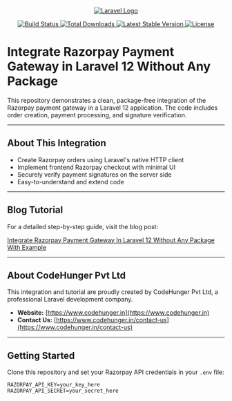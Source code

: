 <p align="center">
    <a href="https://www.codehunger.in" target="_blank">
        <img src="https://www.codehunger.in/assets/image/logo.png"  alt="Laravel Logo">
    </a>
</p>

<p align="center">
    <a href="https://github.com/laravel/framework/actions">
        <img src="https://github.com/laravel/framework/workflows/tests/badge.svg" alt="Build Status">
    </a>
    <a href="https://packagist.org/packages/laravel/framework">
        <img src="https://img.shields.io/packagist/dt/laravel/framework" alt="Total Downloads">
    </a>
    <a href="https://packagist.org/packages/laravel/framework">
        <img src="https://img.shields.io/packagist/v/laravel/framework" alt="Latest Stable Version">
    </a>
    <a href="https://packagist.org/packages/laravel/framework">
        <img src="https://img.shields.io/packagist/l/laravel/framework" alt="License">
    </a>
</p>

# Integrate Razorpay Payment Gateway in Laravel 12 Without Any Package

This repository demonstrates a clean, package-free integration of the Razorpay payment gateway in a Laravel 12 application. The code includes order creation, payment processing, and signature verification.

---

## About This Integration

- Create Razorpay orders using Laravel's native HTTP client
- Implement frontend Razorpay checkout with minimal UI
- Securely verify payment signatures on the server side
- Easy-to-understand and extend code

---

## Blog Tutorial

For a detailed step-by-step guide, visit the blog post:

[Integrate Razorpay Payment Gateway In Laravel 12 Without Any Package With Example](https://www.codehunger.in/blog/integrate-razorpay-payment-gateway-in-laravel-12-without-any-package-with-example)

---

## About CodeHunger Pvt Ltd

This integration and tutorial are proudly created by CodeHunger Pvt Ltd, a professional Laravel development company.

- **Website:** [https://www.codehunger.in](https://www.codehunger.in)
- **Contact Us:** [https://www.codehunger.in/contact-us](https://www.codehunger.in/contact-us)

---

## Getting Started

Clone this repository and set your Razorpay API credentials in your `.env` file:

```env
RAZORPAY_API_KEY=your_key_here
RAZORPAY_API_SECRET=your_secret_here
```
